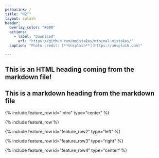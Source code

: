 ```yaml
---
permalink: /
title: "N2T"
layout: splash
header:
  overlay_color: "#000"
  actions:
    - label: "Download"
      url: "https://github.com/mmistakes/minimal-mistakes/"
  caption: "Photo credit: [**Unsplash**](https://unsplash.com)"

---
```


<h2>This is an HTML heading coming from the markdown file!</h2>

## This is a markdown heading from the markdown file

{% include feature_row id="intro" type="center" %}

{% include feature_row %}

{% include feature_row id="feature_row2" type="left" %}

{% include feature_row id="feature_row3" type="right" %}

{% include feature_row id="feature_row4" type="center" %}